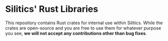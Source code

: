 # Silitics' Rust Libraries

This repository contains Rust crates for internal use within Silitics. While the crates are open-source and you are free to use them for whatever purpose you see, **we will not accept any contributions other than bug fixes**.